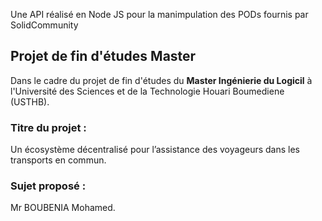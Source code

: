 Une API réalisé en Node JS pour la manimpulation des PODs fournis par SolidCommunity

## Projet de fin d'études Master 
Dans le cadre du projet de fin d'études du **Master Ingénierie du Logicil** à l'Université des Sciences et de la Technologie Houari Boumediene (USTHB).

### Titre du projet : 
Un écosystème décentralisé pour l’assistance des voyageurs dans les transports en commun.

### Sujet proposé : 
Mr BOUBENIA Mohamed.

